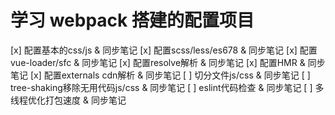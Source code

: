 # 学习 webpack 搭建的配置项目

[x] 配置基本的css/js               & 同步笔记
[x] 配置scss/less/es678            & 同步笔记 
[x] 配置vue-loader/sfc             & 同步笔记
[x] 配置resolve解析                & 同步笔记
[x] 配置HMR                        & 同步笔记
[x] 配置externals cdn解析          & 同步笔记
[ ] 切分文件js/css                 & 同步笔记
[ ] tree-shaking移除无用代码js/css & 同步笔记
[ ] eslint代码检查                 & 同步笔记
[ ] 多线程优化打包速度             & 同步笔记
